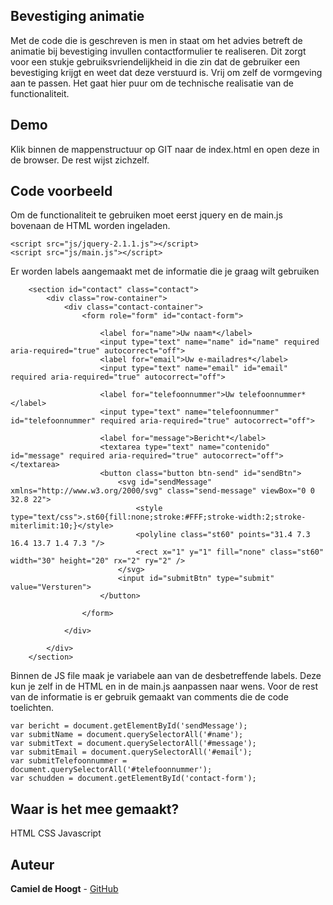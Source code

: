 
## Bevestiging animatie

Met de code die is geschreven is men in staat om het advies betreft de animatie bij bevestiging invullen contactformulier te realiseren. Dit zorgt voor een stukje gebruiksvriendelijkheid in die zin dat de gebruiker een bevestiging krijgt en weet dat deze verstuurd is. Vrij om zelf de vormgeving aan te passen. Het gaat hier puur om de technische realisatie van de functionaliteit.

## Demo
Klik binnen de mappenstructuur op GIT naar de index.html en open deze in de browser. De rest wijst zichzelf.

## Code voorbeeld
Om de functionaliteit te gebruiken moet eerst jquery en de main.js bovenaan de HTML worden ingeladen.
```
<script src="js/jquery-2.1.1.js"></script>
<script src="js/main.js"></script>

```
Er worden labels aangemaakt met de informatie die je graag wilt gebruiken
```
	<section id="contact" class="contact">
		<div class="row-container">
			<div class="contact-container">
				<form role="form" id="contact-form">

					<label for="name">Uw naam*</label>
					<input type="text" name="name" id="name" required aria-required="true" autocorrect="off">
					<label for="email">Uw e-mailadres*</label>
					<input type="text" name="email" id="email" required aria-required="true" autocorrect="off">

					<label for="telefoonnummer">Uw telefoonnummer*</label>
					<input type="text" name="telefoonnummer" id="telefoonnummer" required aria-required="true" autocorrect="off">

					<label for="message">Bericht*</label>
					<textarea type="text" name="contenido" id="message" required aria-required="true" autocorrect="off"></textarea>
					<button class="button btn-send" id="sendBtn">
						<svg id="sendMessage" xmlns="http://www.w3.org/2000/svg" class="send-message" viewBox="0 0 32.8 22">
							<style type="text/css">.st60{fill:none;stroke:#FFF;stroke-width:2;stroke-miterlimit:10;}</style>
							<polyline class="st60" points="31.4 7.3 16.4 13.7 1.4 7.3 "/>
							<rect x="1" y="1" fill="none" class="st60" width="30" height="20" rx="2" ry="2" />
						</svg>
						<input id="submitBtn" type="submit" value="Versturen">
					</button>

				</form>

			</div>

		</div>
	</section>
```

Binnen de JS file maak je variabele aan van de desbetreffende labels. Deze kun je zelf in de HTML en in de main.js aanpassen naar wens. Voor de rest van de informatie is er gebruik gemaakt van comments die de code toelichten.
```
var bericht = document.getElementById('sendMessage');
var submitName = document.querySelectorAll('#name');
var submitText = document.querySelectorAll('#message');
var submitEmail = document.querySelectorAll('#email');
var submitTelefoonnummer = document.querySelectorAll('#telefoonnummer');
var schudden = document.getElementById('contact-form');

```

## Waar is het mee gemaakt?

HTML
CSS
Javascript


## Auteur
<b>Camiel de Hoogt</b> - [GitHub](https://github.com/CCDH)
